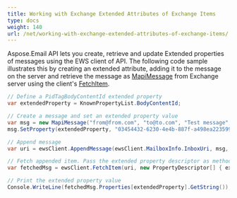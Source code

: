 ```yaml
---
title: Working with Exchange Extended Attributes of Exchange Items
type: docs
weight: 140
url: /net/working-with-exchange-extended-attributes-of-exchange-items/
---
```



Aspose.Email API lets you create, retrieve and update Extended properties of messages using the EWS client of API. The following code sample illustrates this by creating an extended attribute, adding it to the message on the server and retrieve the message as [MapiMessage](https://apireference.aspose.com/email/net/aspose.email.mapi/mapimessage) from Exchange server using the client's [FetchItem](https://reference.aspose.com/email/net/aspose.email.clients.exchange.webservice/iewsclient/fetchitem/).

```csharp
// Define a PidTagBodyContentId extended property
var extendedProperty = KnownPropertyList.BodyContentId;

// Create a message and set an extended property value
var msg = new MapiMessage("from@from.com", "to@to.com", "Test message", "This is a test message");
msg.SetProperty(extendedProperty, "03454432-6230-4e4b-887f-a498ea223599");

// Append message
var uri = ewsClient.AppendMessage(ewsClient.MailboxInfo.InboxUri, msg, true);

// Fetch appended item. Pass the extended property descriptor as method parameter.
var fetchedMsg = ewsClient.FetchItem(uri, new PropertyDescriptor[] { extendedProperty });

// Print the extended property value
Console.WriteLine(fetchedMsg.Properties[extendedProperty].GetString());
```